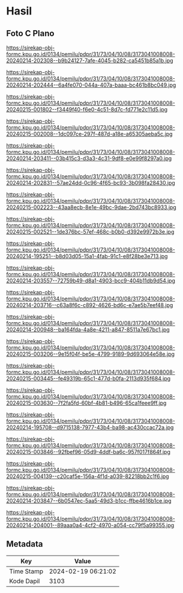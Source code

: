 # Hasil

## Foto C Plano

https://sirekap-obj-formc.kpu.go.id/0134/pemilu/pdpr/31/73/04/10/08/3173041008008-20240214-202308--b9b24127-7afe-4045-b282-ca5451b85a1b.jpg

https://sirekap-obj-formc.kpu.go.id/0134/pemilu/pdpr/31/73/04/10/08/3173041008008-20240214-202444--6a4fe070-044a-407a-baaa-bc461b8bc049.jpg

https://sirekap-obj-formc.kpu.go.id/0134/pemilu/pdpr/31/73/04/10/08/3173041008008-20240215-001802--f3449f40-f6e0-4c51-8d7c-fd771e2c11d5.jpg

https://sirekap-obj-formc.kpu.go.id/0134/pemilu/pdpr/31/73/04/10/08/3173041008008-20240215-002008--1dc097ce-297f-487d-a18e-a65305aeba5c.jpg

https://sirekap-obj-formc.kpu.go.id/0134/pemilu/pdpr/31/73/04/10/08/3173041008008-20240214-203411--03b415c3-d3a3-4c31-9df8-e0e99f8297a0.jpg

https://sirekap-obj-formc.kpu.go.id/0134/pemilu/pdpr/31/73/04/10/08/3173041008008-20240214-202831--57ae24dd-0c96-4f65-bc93-3b098fa28430.jpg

https://sirekap-obj-formc.kpu.go.id/0134/pemilu/pdpr/31/73/04/10/08/3173041008008-20240215-002223--43aa8ecb-8e1e-49bc-9dae-2bd743bc8933.jpg

https://sirekap-obj-formc.kpu.go.id/0134/pemilu/pdpr/31/73/04/10/08/3173041008008-20240215-002521--1de376bc-57ef-468c-b0b0-d392e9972b3e.jpg

https://sirekap-obj-formc.kpu.go.id/0134/pemilu/pdpr/31/73/04/10/08/3173041008008-20240214-195251--b8d03d05-15a1-4fab-91c1-e8f28be3e713.jpg

https://sirekap-obj-formc.kpu.go.id/0134/pemilu/pdpr/31/73/04/10/08/3173041008008-20240214-203557--72759b49-d8a1-4903-bcc9-404b11db9d54.jpg

https://sirekap-obj-formc.kpu.go.id/0134/pemilu/pdpr/31/73/04/10/08/3173041008008-20240214-203716--c63a8f6c-c892-4626-bd6c-e7ae5b7eef48.jpg

https://sirekap-obj-formc.kpu.go.id/0134/pemilu/pdpr/31/73/04/10/08/3173041008008-20240214-200948--ba164fda-4a8e-4211-a847-8511a7e67bc1.jpg

https://sirekap-obj-formc.kpu.go.id/0134/pemilu/pdpr/31/73/04/10/08/3173041008008-20240215-003206--9e15f04f-be5e-4799-9189-9d693064e58e.jpg

https://sirekap-obj-formc.kpu.go.id/0134/pemilu/pdpr/31/73/04/10/08/3173041008008-20240215-003445--fe49319b-65c1-477d-b0fa-2113d935f684.jpg

https://sirekap-obj-formc.kpu.go.id/0134/pemilu/pdpr/31/73/04/10/08/3173041008008-20240215-003630--7f2fa5fd-60bf-4b81-b496-65ca1feee9ff.jpg

https://sirekap-obj-formc.kpu.go.id/0134/pemilu/pdpr/31/73/04/10/08/3173041008008-20240214-195708--d9715138-7977-43b4-ba98-ac430ccac72a.jpg

https://sirekap-obj-formc.kpu.go.id/0134/pemilu/pdpr/31/73/04/10/08/3173041008008-20240215-003846--92fbef96-05d9-4ddf-ba6c-957f017f864f.jpg

https://sirekap-obj-formc.kpu.go.id/0134/pemilu/pdpr/31/73/04/10/08/3173041008008-20240215-004139--c20caf5e-156a-4f1d-a039-82218bb2c1f6.jpg

https://sirekap-obj-formc.kpu.go.id/0134/pemilu/pdpr/31/73/04/10/08/3173041008008-20240214-203847--6b0547ec-5aa5-49d3-b1cc-ffbe4616b1ce.jpg

https://sirekap-obj-formc.kpu.go.id/0134/pemilu/pdpr/31/73/04/10/08/3173041008008-20240214-204001--89aaa0a4-4cf2-4970-a054-cc79f5a99355.jpg


## Metadata

| Key        | Value               |
| ---------- | ------------------- |
| Time Stamp | 2024-02-19 06:21:02 |
| Kode Dapil | 3103                |



